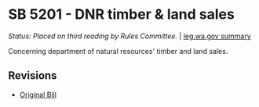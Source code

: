 # SB 5201 - DNR timber & land sales
*Status: Placed on third reading by Rules Committee.* | [leg.wa.gov summary](https://app.leg.wa.gov/billsummary?BillNumber=5201&Year=2021)

Concerning department of natural resources' timber and land sales.

## Revisions
* [Original Bill](1/)